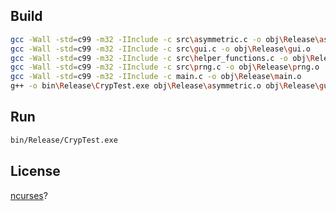 ## Build
```Bash
gcc -Wall -std=c99 -m32 -IInclude -c src\asymmetric.c -o obj\Release\asymmetric.o
gcc -Wall -std=c99 -m32 -IInclude -c src\gui.c -o obj\Release\gui.o
gcc -Wall -std=c99 -m32 -IInclude -c src\helper_functions.c -o obj\Release\helper_functions.o
gcc -Wall -std=c99 -m32 -IInclude -c src\prng.c -o obj\Release\prng.o
gcc -Wall -std=c99 -m32 -IInclude -c main.c -o obj\Release\main.o
g++ -o bin\Release\CrypTest.exe obj\Release\asymmetric.o obj\Release\gui.o obj\Release\helper_functions.o obj\Release\prng.o obj\Release\main.o  -lncurses
```

## Run
```Bash
bin/Release/CrypTest.exe
```

## License
[ncurses](https://invisible-island.net/ncurses/ncurses-license.html)?
